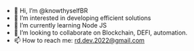 - 👋 Hi, I’m @knowthyselfBR
- 👀 I’m interested in developing efficient solutions
- 🌱 I’m currently learning Node JS
- 💞️ I’m looking to collaborate on Blockchain, DEFI, automation.
- 📫 How to reach me: rd.dev.2022@gmail.com

<!---
knowthyselfBR/knowthyselfBR is a ✨ special ✨ repository because its `README.md` (this file) appears on your GitHub profile.
You can click the Preview link to take a look at your changes.
--->
